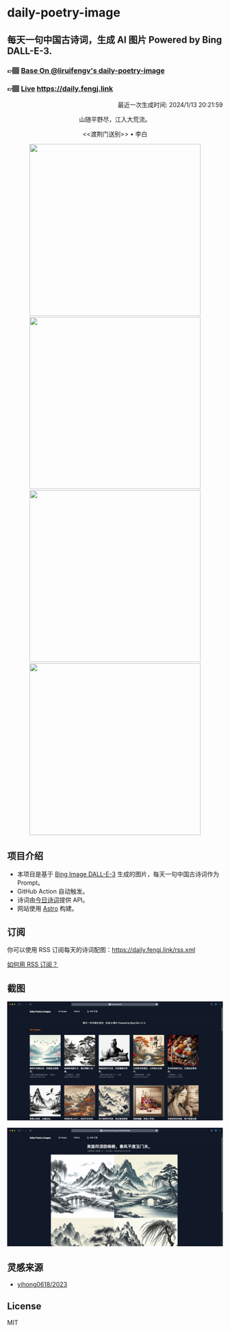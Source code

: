 
# daily-poetry-image

## 每天一句中国古诗词，生成 AI 图片 Powered by Bing DALL-E-3.

### 👉🏽 [Base On @liruifengv's daily-poetry-image](https://github.com/liruifengv/daily-poetry-image)

### 👉🏽 [Live](https://daily.fengj.link) https://daily.fengj.link

<p align="right">
  最近一次生成时间: 2024/1/13 20:21:59
</p>
<p align="center">
山随平野尽，江入大荒流。
</p>
<p align="center">
<<渡荆门送别>> • 李白
</p>
<p align="center">
<img src="https://tse3.mm.bing.net/th/id/OIG.kpPRjkV__E1KIqBly6kL" height="400" width="400" />
<img src="https://tse2.mm.bing.net/th/id/OIG.hf4aFCbYDVcs7FMqPthf" height="400" width="400" />
<img src="https://tse3.mm.bing.net/th/id/OIG._h2qibMH6v_785SRhZ34" height="400" width="400" />
<img src="https://tse3.mm.bing.net/th/id/OIG.75YCjsaSz_J02Jr.EGRs" height="400" width="400" />
</p>

## 项目介绍

-   本项目是基于 [Bing Image DALL-E-3](https://www.bing.com/images/create) 生成的图片，每天一句中国古诗词作为 Prompt。
-   GitHub Action 自动触发。
-   诗词由[今日诗词](https://www.jinrishici.com/)提供 API。
-   网站使用 [Astro](https://astro.build) 构建。

## 订阅

你可以使用 RSS 订阅每天的诗词配图：https://daily.fengj.link/rss.xml

[如何用 RSS 订阅？](https://zhuanlan.zhihu.com/p/55026716)

## 截图

![图片列表](./screenshots/Snipaste_2023-12-28_21-00-26.png)

![图片详情](./screenshots/Snipaste_2023-12-28_21-00-53.png)

## 灵感来源

-   [yihong0618/2023](https://github.com/yihong0618/2023)

## License

MIT
